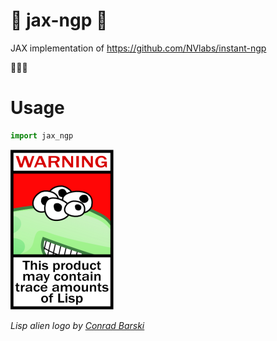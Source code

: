 # 🚧 jax-ngp 🚧
JAX implementation of https://github.com/NVlabs/instant-ngp

🚧🚧🚧

# Usage
```python
import jax_ngp
```

![Lisp Alien Logo, a picture of a 7 eyed green alien with a warning "This product may contain trace amounts of Lisp" in the style of a cigarette box](./lisplogo_warning_256.png "Lisp Alien Logo")

_Lisp alien logo by [Conrad Barski](https://www.lisperati.com/logo.html)_


